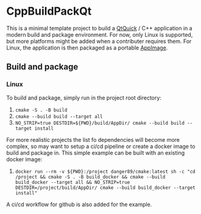 # CppBuildPackQt

This is a minimal template project to build a [QtQuick](https://wiki.qt.io/Qt_Quick) / C++ application in a modern build and package environment. For now, only Linux is supported, but more platforms might be added when a contributer requires them. For Linux, the application is then packaged as a portable [AppImage](https://appimage.org/).

## Build and package
### Linux
To build and package, simply run in the project root directory:
1. `cmake -S . -B build`
2. `cmake --build build --target all`
3. `NO_STRIP=true DESTDIR=${PWD}/build/AppDir/ cmake --build build --target install`

For more realistic projects the list fo dependencies will become more complex, so may want to setup a ci/cd pipeline or create a docker image to build and package in. This simple example can be built with an existing docker image:
1. `docker run --rm -v ${PWD}:/project danger89/cmake:latest sh -c "cd /project && cmake -S . -B build_docker && cmake --build build_docker --target all && NO_STRIP=true DESTDIR=/project/build/AppDir/ cmake --build build_docker --target install"`

A ci/cd workflow for github is also added for the example.